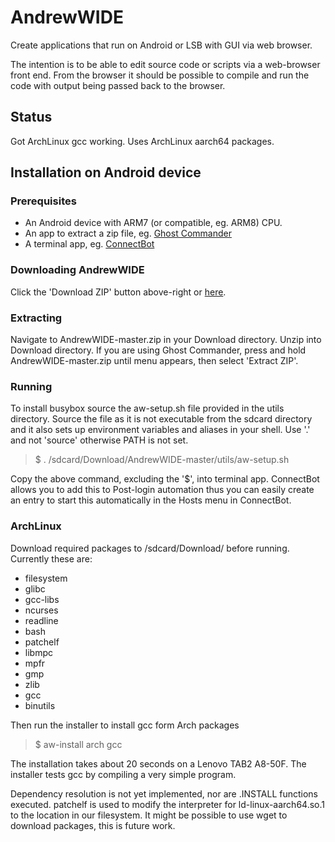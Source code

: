 # AndrewWIDE
Create applications that run on Android or LSB with GUI via web browser.

The intention is to be able to edit source code or scripts via a web-browser front end. From the browser it should be possible to compile and run the code with output being passed back to the browser.

## Status
Got ArchLinux gcc working. Uses ArchLinux aarch64 packages.

## Installation on Android device

### Prerequisites
- An Android device with ARM7 (or compatible, eg. ARM8) CPU.
- An app to extract a zip file, eg. [Ghost Commander](https://f-droid.org/repository/browse/?fdid=com.ghostsq.commander)
- A terminal app, eg. [ConnectBot](https://f-droid.org/repository/browse/?fdid=org.connectbot)

### Downloading AndrewWIDE
Click the 'Download ZIP' button above-right or [here](https://github.com/andrew-rogers/AndrewWIDE/archive/master.zip).

### Extracting
Navigate to AndrewWIDE-master.zip in your Download directory. Unzip into Download directory. If you are using Ghost Commander, press and hold AndrewWIDE-master.zip until menu appears, then select 'Extract ZIP'.

### Running

To install busybox source the aw-setup.sh file provided in the utils directory. Source the file as it is not executable from the sdcard directory and it also sets up environment variables and aliases in your shell. Use '.' and not 'source' otherwise PATH is not set.

> $ . /sdcard/Download/AndrewWIDE-master/utils/aw-setup.sh

Copy the above command, excluding the '$', into terminal app. ConnectBot allows you to add this to Post-login automation thus you can easily create an entry to start this automatically in the Hosts menu in ConnectBot.

### ArchLinux
Download required packages to /sdcard/Download/ before running. Currently these are:

* filesystem
* glibc
* gcc-libs
* ncurses
* readline
* bash
* patchelf 
* libmpc
* mpfr
* gmp
* zlib
* gcc
* binutils

Then run the installer to install gcc form Arch packages

> $ aw-install arch gcc

The installation takes about 20 seconds on a Lenovo TAB2 A8-50F. The installer tests gcc by compiling a very simple program.

Dependency resolution is not yet implemented, nor are .INSTALL functions executed. patchelf is used to modify the interpreter for ld-linux-aarch64.so.1 to the location in our filesystem. It might be possible to use wget to download packages, this is future work.


